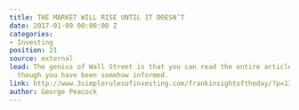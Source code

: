 ```yaml
---
title: THE MARKET WILL RISE UNTIL IT DOESN’T
date: 2017-01-09 00:00:00 Z
categories:
- Investing
position: 21
source: external
lead: The genius of Wall Street is that you can read the entire article and feel as
  though you have been somehow informed.
link: http://www.3simplerulesofinvesting.com/frankinsightoftheday/?p=1300
author: George Peacock
---
```


